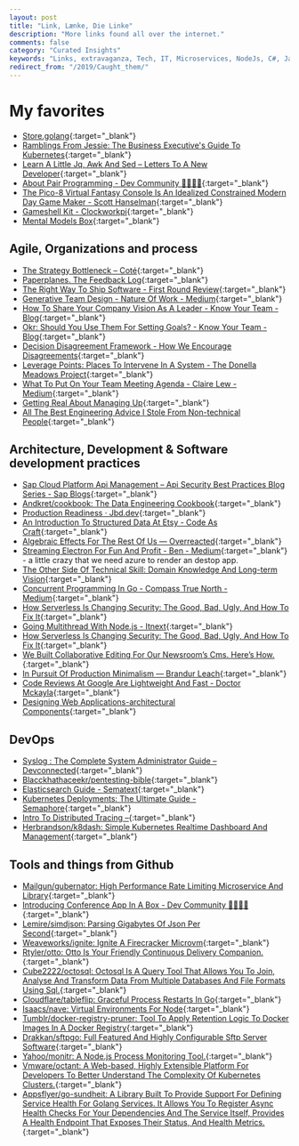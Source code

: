 ```yaml
---
layout: post
title: "Link, Lænke, Die Linke"
description: "More links found all over the internet."
comments: false
category: "Curated Insights"
keywords: "Links, extravaganza, Tech, IT, Microservices, NodeJs, C#, Javascript, Solution architecture"
redirect_from: "/2019/Caught_them/"
---
```

<!-- markdownlint-disable MD033 MD020-->
# My favorites<a name="favorites"></a>

- [Store.golang](https://go-store.io/){:target="_blank"}
- [Ramblings From Jessie: The Business Executive's Guide To Kubernetes](https://blog.jessfraz.com/post/the-business-executives-guide-to-kubernetes/){:target="_blank"}
- [Learn A Little Jq, Awk And Sed – Letters To A New Developer](https://letterstoanewdeveloper.com/2019/07/29/learn-a-little-jq-awk-and-sed/){:target="_blank"}
- [About Pair Programming - Dev Community 👩‍💻👨‍💻](https://dev.to/flippedcoding/about-pair-programming-1m07){:target="_blank"}
- [The Pico-8 Virtual Fantasy Console Is An Idealized Constrained Modern Day Game Maker - Scott Hanselman](https://www.hanselman.com/blog/ThePICO8VirtualFantasyConsoleIsAnIdealizedConstrainedModernDayGameMaker.aspx){:target="_blank"}
- [Gameshell Kit - Clockworkpi](https://www.clockworkpi.com/product-page/gameshell-kit){:target="_blank"}
- [Mental Models Box](https://www.mentalmodelsbox.com/){:target="_blank"}

## Agile, Organizations and process<a name="agile"></a>

- [The Strategy Bottleneck – Coté](https://cote.io/2019/08/08/strategy-bottleneck/){:target="_blank"}
- [Paperplanes. The Feedback Log](https://www.paperplanes.de/2019/7/25/the-feedback-log.html){:target="_blank"}
- [The Right Way To Ship Software - First Round Review](https://firstround.com/review/the-right-way-to-ship-software/){:target="_blank"}
- [Generative Team Design - Nature Of Work - Medium](https://medium.com/nature-of-work/generative-team-design-f4ac706385d9){:target="_blank"}
- [How To Share Your Company Vision As A Leader - Know Your Team - Blog](https://knowyourteam.com/blog/2019/07/11/how-to-share-company-vision/){:target="_blank"}
- [Okr: Should You Use Them For Setting Goals? - Know Your Team - Blog](https://knowyourteam.com/blog/2019/07/18/okr-should-you-use-them-for-setting-goals/){:target="_blank"}
- [Decision Disagreement Framework - How We Encourage Disagreements](https://matterapp.com/blog/decision-disagreement-framework-how-we-encourage-disagreements-at-matter/){:target="_blank"}
- [Leverage Points: Places To Intervene In A System - The Donella Meadows Project](http://donellameadows.org/archives/leverage-points-places-to-intervene-in-a-system/){:target="_blank"}
- [What To Put On Your Team Meeting Agenda - Claire Lew - Medium](https://medium.com/@clairejlew/what-to-put-on-your-team-meeting-agenda-abb41eff1a7b){:target="_blank"}
- [Getting Real About Managing Up](https://kellanem.com/slides/managing_up/?__s=wakwmyepmhismx8ehtnp){:target="_blank"}
- [All The Best Engineering Advice I Stole From Non-technical People](https://medium.com/@bellmar/all-the-best-engineering-advice-i-stole-from-non-technical-people-eb7f90ca2f5f){:target="_blank"}

## Architecture, Development & Software development practices <a name="development"></a>

- [Sap Cloud Platform Api Management – Api Security Best Practices Blog Series - Sap Blogs](https://blogs.sap.com/2017/08/22/sap-cloud-platform-api-management-api-security-best-practices){:target="_blank"}
- [Andkret/cookbook: The Data Engineering Cookbook](https://github.com/andkret/Cookbook){:target="_blank"}
- [Production Readiness · Jbd.dev](https://jbd.dev/prod-readiness/){:target="_blank"}
- [An Introduction To Structured Data At Etsy - Code As Craft](https://codeascraft.com/2019/07/31/an-introduction-to-structured-data-at-etsy/){:target="_blank"}
- [Algebraic Effects For The Rest Of Us — Overreacted](https://overreacted.io/algebraic-effects-for-the-rest-of-us/){:target="_blank"}
- [Streaming Electron For Fun And Profit - Ben - Medium](https://medium.com/@bengreenier/streaming-electron-for-fun-and-profit-49e3a2abd12e){:target="_blank"} - a little crazy that we need azure to render an destop app.
- [The Other Side Of Technical Skill: Domain Knowledge And Long-term Vision](https://medium.com/@sihui/the-other-side-of-technical-skill-domain-knowledge-and-long-term-vision-7db0602755da){:target="_blank"}
- [Concurrent Programming In Go - Compass True North - Medium](https://medium.com/compass-true-north/concurrent-programming-in-go-de33441ace1c){:target="_blank"}
- [How Serverless Is Changing Security: The Good, Bad, Ugly, And How To Fix It](https://medium.com/@distillerytech/how-serverless-is-changing-security-the-good-bad-ugly-and-how-to-fix-it-3e8cad014fc4){:target="_blank"}
- [Going Multithread With Node.js - Itnext](https://itnext.io/going-multithread-with-node-js-492258ba32cf#03e3-e70e7b2251ff){:target="_blank"}
- [How Serverless Is Changing Security: The Good, Bad, Ugly, And How To Fix It](https://medium.com/@distillerytech/how-serverless-is-changing-security-the-good-bad-ugly-and-how-to-fix-it-3e8cad014fc4){:target="_blank"}
- [We Built Collaborative Editing For Our Newsroom’s Cms. Here’s How.](https://open.nytimes.com/we-built-collaborative-editing-for-our-newsrooms-cms-here-s-how-415618a3ec49){:target="_blank"}
- [In Pursuit Of Production Minimalism — Brandur Leach](https://brandur.org/minimalism?__s=rz6syqwso5amykgnmqva){:target="_blank"}
- [Code Reviews At Google Are Lightweight And Fast - Doctor Mckayla](https://www.michaelagreiler.com/code-reviews-at-google/?__s=rz6syqwso5amykgnmqva){:target="_blank"}
- [Designing Web Applications-architectural Components](https://blog.usejournal.com/designing-web-applications-architectural-components-7baa9aab8f9f){:target="_blank"}

## DevOps<a name="devops"></a>

- [Syslog : The Complete System Administrator Guide – Devconnected](https://devconnected.com/syslog-the-complete-system-administrator-guide/){:target="_blank"}
- [Blacckhathaceekr/pentesting-bible](https://github.com/blaCCkHatHacEEkr/PENTESTING-BIBLE){:target="_blank"}
- [Elasticsearch Guide - Sematext](https://sematext.com/blog/elasticsearch-guide/){:target="_blank"}
- [Kubernetes Deployments: The Ultimate Guide - Semaphore](https://semaphoreci.com/blog/kubernetes-deployment){:target="_blank"}
- [Intro To Distributed Tracing –](https://www.kartar.net/2019/07/intro-to-distributed-tracing/){:target="_blank"}
- [Herbrandson/k8dash: Simple Kubernetes Realtime Dashboard And Management](https://github.com/herbrandson/k8dash){:target="_blank"}

## Tools and things from Github <a name="tools"></a>

- [Mailgun/gubernator: High Performance Rate Limiting Microservice And Library](https://github.com/mailgun/gubernator){:target="_blank"}
- [Introducing Conference App In A Box - Dev Community 👩‍💻👨‍💻](https://dev.to/dabit3/introducing-conference-app-in-a-box-kgj){:target="_blank"}
- [Lemire/simdjson: Parsing Gigabytes Of Json Per Second](https://github.com/lemire/simdjson){:target="_blank"}
- [Weaveworks/ignite: Ignite A Firecracker Microvm](https://github.com/weaveworks/ignite){:target="_blank"}
- [Rtyler/otto: Otto Is Your Friendly Continuous Delivery Companion.](https://github.com/rtyler/otto){:target="_blank"}
- [Cube2222/octosql: Octosql Is A Query Tool That Allows You To Join, Analyse And Transform Data From Multiple Databases And File Formats Using Sql.](https://github.com/cube2222/octosql){:target="_blank"}
- [Cloudflare/tableflip: Graceful Process Restarts In Go](https://github.com/cloudflare/tableflip){:target="_blank"}
- [Isaacs/nave: Virtual Environments For Node](https://github.com/isaacs/nave){:target="_blank"}
- [Tumblr/docker-registry-pruner: Tool To Apply Retention Logic To Docker Images In A Docker Registry](https://github.com/tumblr/docker-registry-pruner){:target="_blank"}
- [Drakkan/sftpgo: Full Featured And Highly Configurable Sftp Server Software](https://github.com/drakkan/sftpgo){:target="_blank"}
- [Yahoo/monitr: A Node.js Process Monitoring Tool.](https://github.com/yahoo/monitr){:target="_blank"}
- [Vmware/octant: A Web-based, Highly Extensible Platform For Developers To Better Understand The Complexity Of Kubernetes Clusters.](https://github.com/vmware/octant){:target="_blank"}
- [Appsflyer/go-sundheit: A Library Built To Provide Support For Defining Service Health For Golang Services. It Allows You To Register Async Health Checks For Your Dependencies And The Service Itself, Provides A Health Endpoint That Exposes Their Status, And Health Metrics.](https://github.com/AppsFlyer/go-sundheit){:target="_blank"}
